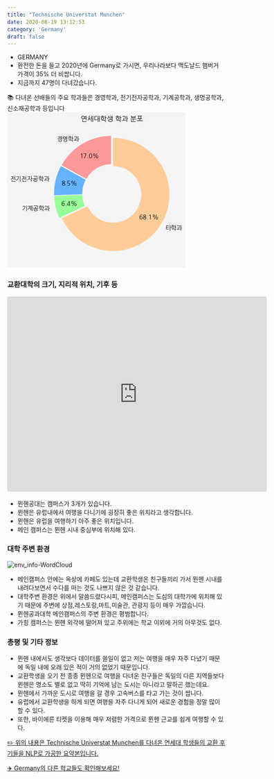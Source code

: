 ```yaml
---
title: "Technische Universtat Munchen"
date: 2020-08-19 13:12:53
category: 'Germany'
draft: false
---
```



* GERMANY
* 환전한 돈을 들고 2020년에 Germany로 가시면, 우리나라보다 맥도날드 햄버거 가격이 35% 더 비쌉니다.
* 지금까지 47명이 다녀갔습니다. 


📚 다녀온 선배들의 주요 학과들은 경영학과, 전기전자공학과, 기계공학과, 생명공학과, 신소재공학과 등입니다
![department-info](../plots/DE000016.png)
### 교환대학의 크기, 지리적 위치, 기후 등
<iframe
width="600"
height="450"
frameborder="0" style="border:0"
src="https://www.google.com/maps/embed/v1/place?key=AIzaSyC9e1AME-pVmWC4hBpFdu5S4dKzyepa3HQ&q=Technische+Universtat+Munchen&center=48.14966,11.5678602&zoom=14" allowfullscreen>
</iframe>

* 뮌헨공대는 캠퍼스가 3개가 있습니다.
* 뮌헨은 유럽내에서 여행을 다니기에 굉장히 좋은 위치라고 생각합니다.
* 뮌헨은 유럽을 여행하기 아주 좋은 위치입니다.
* 메인 캠퍼스는 뮌헨 시내 중심부에 위치해 있다.


### 대학 주변 환경

![env_info-WordCloud](../univ_wordclouds_okt/env_info/DE000016_env_info_okt.png)

* 메인캠퍼스 안에는 옥상에 카페도 있는데 교환학생온 친구들끼리 가서 뮌헨 시내를 내려다보면서 수다를 떠는 것도 나쁘지 않은 것 같습니다.
* 대학주변 환경은 위에서 말씀드렸다시피, 메인캠퍼스는 도심의 대학가에 위치해 있기 때문에 주변에 상점,레스토랑,마트,미술관, 관광지 등이 매우 가깝습니다.
* 뮌헨공과대학 메인캠퍼스의 주변 환경은 평범합니다.
* 가힝 캠퍼스는 뮌헨 외각에 떨어져 있고 주위에는 학교 이외에 거의 아무것도 없다.


### 총평 및 기타 정보 
* 뮌헨 내에서도 생각보다 데이터를 쓸일이 없고 저는 여행을 매우 자주 다녔기 때문에 독일 내에 오래 있은 적이 거의 없었기 때문입니다.
* 교환학생을 오기 전 종종 뮌헨으로 여행을 다녀온 친구들은 독일의 다른 지역들보다 뮌헨은 명소도 별로 없고 딱히 기억에 남는 도시는 아니라고 말하곤 했는데요.
* 뮌헨에서 가까운 도시로 여행을 갈 경우 고속버스를 타고 가는 것이 쌉니다.
* 유럽에서 교환학생을 하게 되면 여행을 자주 다니게 되어 새로운 경험을 정말 많이 할 수 있다.
* 또한, 바이에른 티켓을 이용해 매우 저렴한 가격으로 뮌헨 근교를 쉽게 여행할 수 있다.


[✏️ 위의 내용은 Technische Universtat Munchen를 다녀온 연세대 학생들의 교환 후기들을 NLP로 가공한 요약본입니다.](http://oia.yonsei.ac.kr/partner/expReport.asp?ucode=DE000016&bgbn=A)

[✈️ Germany의 다른 학교들도 확인해보세요!](https://yonsei-exchange.netlify.app/?category=Germany)
